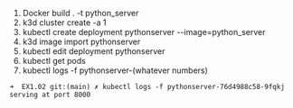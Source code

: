 1. Docker build . -t python_server
2. k3d cluster create -a 1
3. kubectl create deployment pythonserver --image=python_server
4. k3d image import pythonserver
5. kubectl edit deployment pythonserver
4. kubectl get pods
5. kubectl logs -f pythonserver-(whatever numbers)

```
➜  EX1.02 git:(main) ✗ kubectl logs -f pythonserver-76d4988c58-9fqkj 
serving at port 8000
```